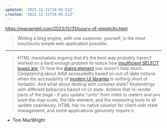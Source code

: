```yaml
---
updated: '2023-12-31T19:05:51Z'
created: '2023-12-31T19:05:51Z'
---
```

https://macwright.com/2023/12/31/luxury-of-simplicity.html

> Writing a blog engine, with one customer, yourself, is the most luxuriously simple web application possible.

---

> HTML-maximalists arguing that it’s the best way probably haven’t worked on a hard enough problem to notice how [insufficient SELECT boxes are](https://speakerdeck.com/alicebartlett/burn-your-selects). Or how the [dialog element](https://github.com/whatwg/html/issues/3567) just doesn’t help much. Complaining about ARIA accessibility based on out-of-date notions when the accessibility of [modern UI libraries](https://www.radix-ui.com/) is nothing short of fantastic. And what about dealing with complex state? Keybindings with different behaviors based on UI state. Actions that re-render parts of the page - if you update “units” from miles to meters and you want the map scale, the title element, and the measuring tools to all update seamlessly. HTML has no native solution for client-side state management, and some applications genuinely require it.

- Tom MacWright